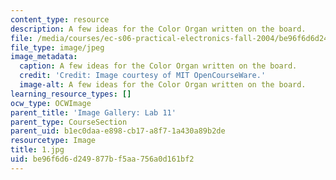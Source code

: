 ```yaml
---
content_type: resource
description: A few ideas for the Color Organ written on the board.
file: /media/courses/ec-s06-practical-electronics-fall-2004/be96f6d6d249877bf5aa756a0d161bf2_1.jpg
file_type: image/jpeg
image_metadata:
  caption: A few ideas for the Color Organ written on the board.
  credit: 'Credit: Image courtesy of MIT OpenCourseWare.'
  image-alt: A few ideas for the Color Organ written on the board.
learning_resource_types: []
ocw_type: OCWImage
parent_title: 'Image Gallery: Lab 11'
parent_type: CourseSection
parent_uid: b1ec0daa-e898-cb17-a8f7-1a430a89b2de
resourcetype: Image
title: 1.jpg
uid: be96f6d6-d249-877b-f5aa-756a0d161bf2
---
```

